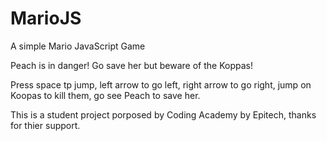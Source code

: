# MarioJS
A simple Mario JavaScript Game

Peach is in danger! Go save her but beware of the Koppas!

Press space tp jump, left arrow to go left, right arrow to go right, jump on Koopas to kill them, go see Peach to save her.

This is a student project porposed by Coding Academy by Epitech, thanks for thier support.
